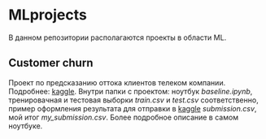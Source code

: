 # MLprojects
В данном репозитории располагаются проекты в области ML.

## Customer churn
Проект по предсказанию оттока клиентов телеком компании. Подробнее: [kaggle](https://www.kaggle.com/c/advanced-dls-spring-2021/). Внутри папки с проектом: ноутбук *baseline.ipynb*, тренировачная и тестовая выборки *train.csv* и *test.csv* соответственно, пример оформления результата для отправки в [kaggle](https://www.kaggle.com/c/advanced-dls-spring-2021/) *submission.csv*, мой итог *my_submission.csv*. Более подробное описание в самом ноутбуке.
